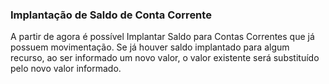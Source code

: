 ### **Implantação de Saldo de Conta Corrente**

A partir de agora é possível Implantar Saldo para Contas Correntes que já possuem movimentação.
Se já houver saldo implantado para algum recurso, ao ser informado um novo valor, o valor existente será substituído pelo novo valor informado. 
